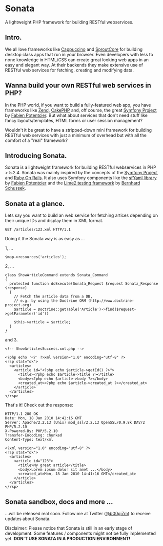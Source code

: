 # Sonata

A lightweight PHP framework for building RESTful webservices.

## Intro.

We all love frameworks like [Cappuccino](http://cappuccino.org) and [SproutCore](http://www.sproutcore.com) for building desktop class apps that run in your browser. Even developers with less to none knowledge in HTML/CSS can create great looking web apps in an easy and elegant way. At their backends they make extensive use of RESTful web services for fetching, creating and modifying data.

## Wanna build your own RESTful web services in PHP?

In the PHP world, if you want to build a fully-featured web app, you have frameworks like [Zend](http://framework.zend.com), [CakePHP](http://cakephp.org) and, off course, the great [Symfony Project](http://www.symfony-project.org) by [Fabien Potentcier](http://github.com/fabpot). But what about services that don't need stuff like fancy layouts/templates, HTML forms or user session management?

Wouldn't it be great to have a stripped-down mini framework for building RESTful web services with just a minimum of overhead but with all the comfort of a "real" framework?

## Introducing Sonata.

Sonata is a lightweight framework for building RESTful webservices in PHP > 5.2.4. Sonata was mainly inspired by the concepts of the [Symfony Project](http://www.symfony-project.org) and [Ruby On Rails](http://rubyonrails.org). It also uses Symfony components like the [sfYaml library](http://components.symfony-project.org/yaml/) by [Fabien Potentcier](http://github.com/fabpot) and the [Lime2 testing framework](http://trac.symfony-project.org/browser/tools/lime) by [Bernhard Schussek](http://github.com/bschussek).

## Sonata at a glance.

Lets say you want to build an web service for fetching artices depending on their unique IDs and display them in XML format.

    GET /articles/123.xml HTTP/1.1

Doing it the Sonata way is as easy as ...

1, ...

    $map->resources('articles');
    

2, ...

    class ShowArticleCommand extends Sonata_Command
    {
      protected function doExecute(Sonata_Request $request Sonata_Response $response)
      {
        // Fetch the article data from a DB, 
        // e.g. by using the Doctrine ORM (http://www.doctrine-project.org)
        $article = Doctrine::getTable('Article')->find($request->getParameter('id'))
        
        $this->article = $article;
      }
    }
    

and 3.

    <!-- ShowArticlesSuccess.xml.php -->
    
    <?php echo '<?' ?>xml version="1.0" encoding="utf-8" ?>
    <rsp stat="ok">
      <articles>
        <article id="<?php echo $article->getId() ?>">
          <title><?php echo $article->title ?></title>
          <body><?php echo $article->body ?></body>
          <created_at><?php echo $article->created_at ?></created_at>
        </article>
      </articles>
    </rsp>
    
That's it! Check out the response:

    HTTP/1.1 200 OK
    Date: Mon, 18 Jan 2010 14:41:16 GMT
    Server: Apache/2.2.13 (Unix) mod_ssl/2.2.13 OpenSSL/0.9.8k DAV/2 PHP/5.2.10
    X-Powered-By: PHP/5.2.10
    Transfer-Encoding: chunked
    Content-Type: text/xml
     
    <?xml version="1.0" encoding="utf-8" ?>
    <rsp stat="ok">
      <articles>
        <article id="123">
          <title>My great article</title>
          <body>Lorem ipsum dolor sit amet ...</body>
          <created_at>Mon, 18 Jan 2010 14:41:16 GMT</created_at>
        </article>
      </articles>
    </rsp>
    

## Sonata sandbox, docs and more ...

...will be released real soon. Follow me at Twitter ([@b00giZm](http://www.twitter.com/b00giZm)) to receive updates about Sonata.

Disclaimer: Please notice that Sonata is still in an early stage of development. Some features / components might not be fully implemented yet. **DON'T USE SONATA IN A PRODUCTION ENVIRONMENT!**